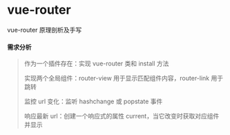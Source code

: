 # vue-router

vue-router 原理剖析及手写

#### 需求分析

> 作为一个插件存在：实现 vue-router 类和 install 方法
>
> 实现两个全局组件：router-view 用于显示匹配组件内容，router-link 用于跳转
>
> 监控 url 变化：监听 hashchange 或 popstate 事件
>
> 响应最新 url：创建一个响应式的属性 current，当它改变时获取对应组件并显示
